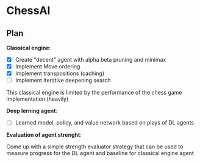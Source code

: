 # ChessAI
## Plan
**Classical engine**:

- [X] Create "decent" agent with alpha beta pruning and minimax
- [X] Implement Move ordering
- [X] Implement transpositions (caching)
- [ ] Implement Iterative deepening search

This classical engine is limited by the performance of the chess game implementation (heavily)

**Deep lerning agent**:

- [ ] Learned model, policy, and value network based on plays of DL agents

**Evaluation of agent strenght**:

Come up with a simple strength evaluator strategy that can be used to measure progress for the DL agent and 
baseline for classical engine agent